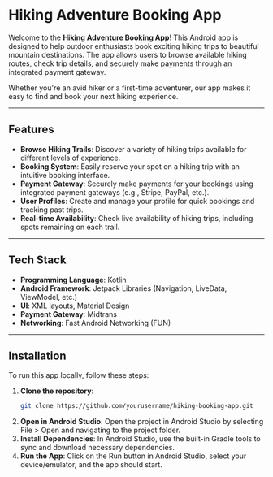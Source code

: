 # Hiking Adventure Booking App

Welcome to the **Hiking Adventure Booking App**! This Android app is designed to help outdoor enthusiasts book exciting hiking trips to beautiful mountain destinations. The app allows users to browse available hiking routes, check trip details, and securely make payments through an integrated payment gateway.

Whether you're an avid hiker or a first-time adventurer, our app makes it easy to find and book your next hiking experience.

---

## Features

- **Browse Hiking Trails**: Discover a variety of hiking trips available for different levels of experience.
- **Booking System**: Easily reserve your spot on a hiking trip with an intuitive booking interface.
- **Payment Gateway**: Securely make payments for your bookings using integrated payment gateways (e.g., Stripe, PayPal, etc.).
- **User Profiles**: Create and manage your profile for quick bookings and tracking past trips.
- **Real-time Availability**: Check live availability of hiking trips, including spots remaining on each trail.

---

## Tech Stack

- **Programming Language**: Kotlin
- **Android Framework**: Jetpack Libraries (Navigation, LiveData, ViewModel, etc.)
- **UI**: XML layouts, Material Design
- **Payment Gateway**: Midtrans
- **Networking**: Fast Android Networking (FUN)

---

## Installation

To run this app locally, follow these steps:

1. **Clone the repository**:
   ```bash
   git clone https://github.com/yourusername/hiking-booking-app.git
   ```
2. **Open in Android Studio**: Open the project in Android Studio by selecting File > Open and navigating to the project folder.
3. **Install Dependencies**: In Android Studio, use the built-in Gradle tools to sync and download necessary dependencies.
4. **Run the App**: Click on the Run button in Android Studio, select your device/emulator, and the app should start.
